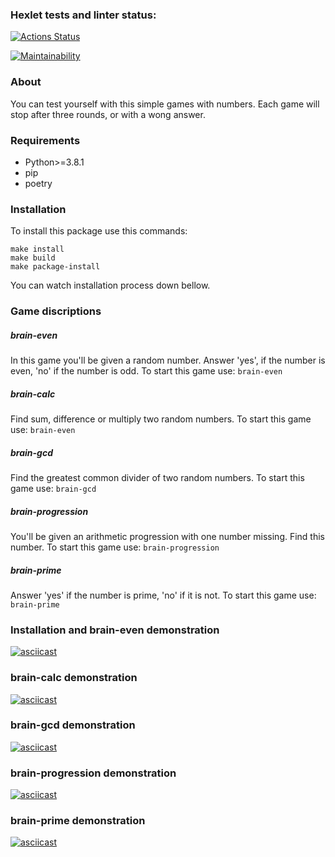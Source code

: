 ### Hexlet tests and linter status:
[![Actions Status](https://github.com/maryker/python-project-49/workflows/hexlet-check/badge.svg)](https://github.com/maryker/python-project-49/actions)

[![Maintainability](https://api.codeclimate.com/v1/badges/240c010e5b63212429c9/maintainability)](https://codeclimate.com/github/maryker/python-project-49/maintainability)

### About
You can test yourself with this simple games with numbers. Each game will stop after three rounds, or with a wong answer.

### Requirements
- Python>=3.8.1 
- pip
- poetry

### Installation
To install this package use this commands:
```
make install
make build
make package-install
```
You can watch installation process down bellow.

### Game discriptions

##### brain-even
In this game you'll be given a random number. Answer 'yes', if the number is even, 'no' if the number is odd.
To start this game use:
`brain-even`

##### brain-calc
Find sum, difference or multiply two random numbers.
To start this game use:
`brain-even`

##### brain-gcd
Find the greatest common divider of two random numbers.
To start this game use:
`brain-gcd`

##### brain-progression
You'll be given an arithmetic progression with one number missing. Find this number.
To start this game use:
`brain-progression`

##### brain-prime
Answer 'yes' if the number is prime, 'no' if it is not.
To start this game use:
`brain-prime`

### Installation and brain-even demonstration
[![asciicast](https://asciinema.org/a/CuY8YM0MYASsPtfRrdKh71W68.svg)](https://asciinema.org/a/CuY8YM0MYASsPtfRrdKh71W68)

### brain-calc demonstration
[![asciicast](https://asciinema.org/a/DteStddecAjx2TxA3KsRkyI13.svg)](https://asciinema.org/a/DteStddecAjx2TxA3KsRkyI13)

### brain-gcd demonstration
[![asciicast](https://asciinema.org/a/AhNC5sQGMWkjj5IvQAc9weQwG.svg)](https://asciinema.org/a/AhNC5sQGMWkjj5IvQAc9weQwG)

### brain-progression demonstration
[![asciicast](https://asciinema.org/a/0pEXiSAqNZxFbDdvZKI0JCQ9Y.svg)](https://asciinema.org/a/0pEXiSAqNZxFbDdvZKI0JCQ9Y)

### brain-prime demonstration
[![asciicast](https://asciinema.org/a/bIZ87D9mInqxPg34jk529nrq8.svg)](https://asciinema.org/a/bIZ87D9mInqxPg34jk529nrq8)